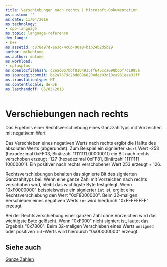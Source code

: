 ```yaml
---
title: Verschiebungen nach rechts | Microsoft-Dokumentation
ms.custom: ''
ms.date: 11/04/2016
ms.technology:
- cpp-language
ms.topic: language-reference
dev_langs:
- C++
ms.assetid: c878e97d-ea3c-4c6b-90a8-b1b24b2d5b19
author: mikeblome
ms.author: mblome
ms.workload:
- cplusplus
ms.openlocfilehash: c2eac057bbf8164915ff645cca098bbbf7c1995a
ms.sourcegitcommit: be2a7679c2bd80968204dee03d13ca961eaa31ff
ms.translationtype: HT
ms.contentlocale: de-DE
ms.lasthandoff: 05/03/2018
---
```

# <a name="right-shifts"></a>Verschiebungen nach rechts
Das Ergebnis einer Rechtsverschiebung eines Ganzzahltyps mit Vorzeichen mit negativem Wert  
  
 Das Verschieben eines negativen Werts nach rechts ergibt die Hälfte des absoluten Werts (abgerundet). Zum Beispiel ein signierter `short` Wert -253 (hexadezimal 0xFF03, Binärzahl 11111111 00000011) ein Bit nach rechts verschoben erzeugt -127 (hexadezimal 0xFF81, Binärzahl 11111111 10000001). Ein positiver nach rechts verschobener Wert 253 erzeugt + 126.  
  
 Rechtsverschiebungen behalten das signierte Bit des signierten Ganzzahltyps bei. Wenn eine ganze Zahl mit Vorzeichen nach rechts verschoben wird, bleibt das wichtigste Byte festgelegt. Wenn "0xF0000000" beispielsweise ein signierter `int` ist, ergibt eine Rechtsverschiebung den Wert "0xF8000000". Beim 32-maligen Verschieben eines negativen Werts `int` wird hierdurch "0xFFFFFFFF" erzeugt.  
  
 Bei der Rechtsverschiebung einer ganzen Zahl ohne Vorzeichen wird das wichtigste Byte gelöscht. Wenn "0xF000" nicht signiert ist, lautet das Ergebnis "0x7800". Beim 32-maligen Verschieben eines Werts `unsigned` oder positiven `int`-Werts wird hierdurch "0x00000000" erzeugt.  
  
## <a name="see-also"></a>Siehe auch  
 [Ganze Zahlen](../c-language/integers.md)